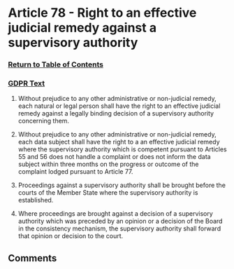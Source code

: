 # Article 78 - Right to an effective judicial remedy against a supervisory authority

### [Return to Table of Contents](https://github.com/mitmedialab/Consent-HackDay/blob/master/Legal/GDPR%20Markdown/Table%20of%20Contents.md)

### [GDPR Text](https://eur-lex.europa.eu/legal-content/EN/TXT/HTML/?uri=CELEX:32016R0679&from=EN#d1e6116-1-1)

1.   Without prejudice to any other administrative or non-judicial remedy, each natural or legal person shall have the right to an effective judicial remedy against a legally binding decision of a supervisory authority concerning them.

2.   Without prejudice to any other administrative or non-judicial remedy, each data subject shall have the right to a an effective judicial remedy where the supervisory authority which is competent pursuant to Articles 55 and 56 does not handle a complaint or does not inform the data subject within three months on the progress or outcome of the complaint lodged pursuant to Article 77.

3.   Proceedings against a supervisory authority shall be brought before the courts of the Member State where the supervisory authority is established.

4.   Where proceedings are brought against a decision of a supervisory authority which was preceded by an opinion or a decision of the Board in the consistency mechanism, the supervisory authority shall forward that opinion or decision to the court.


## Comments
